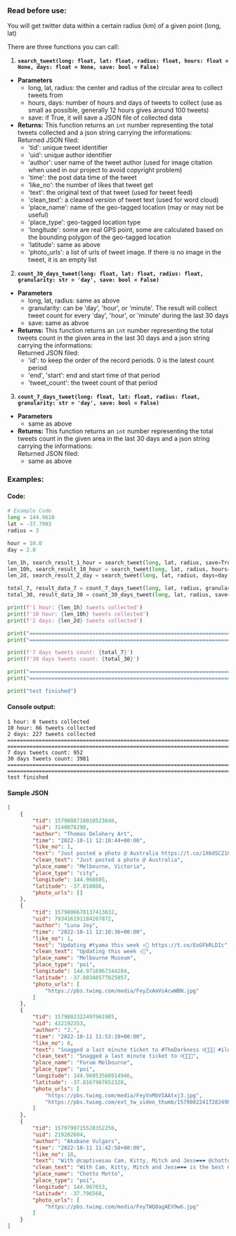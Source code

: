### Read before use:  

You will get twitter data within a certain radius (km) of a given point (long, lat)  

There are three functions you can call:  

1. **`search_tweet(long: float, lat: float, radius: float, hours: float = None, days: float = None, save: bool = False)`**  
 - **Parameters**
   * long, lat, radius: the center and radius of the circular area to collect tweets from
   * hours, days: number of hours and days of tweets to collect (use as small as possible, generally 12 hours gives around 100 tweets)
   * save: if True, it will save a JSON file of collected data
 - **Returns:**
 This function returns an `int` number representing the total tweets collected and a json string carrying the informations:  
   Returned JSON filed:
   * 'tid': unique tweet identifier
   * 'uid': unique author identifier
   * 'author': user name of the tweet author (used for image citation when used in our project to avoid copyright problem)
   * 'time': the post data time of the tweet
   * 'like_no': the number of likes that tweet get
   * 'text': the original text of that tweet (used for tweet feed)
   * 'clean_text': a cleaned version of tweet text (used for word cloud)
   * 'place_name': name of the geo-tagged location (may or may not be useful)
   * 'place_type': geo-tagged location type
   * 'longitude': some are real GPS point, some are calculated based on the bounding polygon of the geo-tagged location
   * 'latitude': same as above
   * 'photo_urls': a list of urls of tweet image. If there is no image in the tweet, it is an empty list

2. **`count_30_days_tweet(long: float, lat: float, radius: float, granularity: str = 'day', save: bool = False)`**
 - **Parameters**
   * long, lat, radius: same as above
   * granularity: can be 'day', 'hour', or 'minute'. The result will collect tweet count for every 'day', 'hour', or 'minute' during the last 30 days
   * save: same as abvoe
 - **Returns:**
 This function returns an `int` number representing the total tweets count in the given area in the last 30 days and a json string carrying the informations:  
   Returned JSON filed:
   * 'id': to keep the order of the record periods. 0 is the latest count period
   * 'end', 'start': end and start time of that period
   * 'tweet_count': the tweet count of that period

3. **`count_7_days_tweet(long: float, lat: float, radius: float, granularity: str = 'day', save: bool = False)`**
 - **Parameters**
   * same as above
 - **Returns:**
 This function returns an `int` number representing the total tweets count in the given area in the last 30 days and a json string carrying the informations:  
   Returned JSON filed:
   * same as above  

### Examples:
#### Code:
```python
# Example Code
long = 144.9610
lat = -37.7983
radius = 3

hour = 10.0
day = 2.0

len_1h, search_result_1_hour = search_tweet(long, lat, radius, save=True)
len_10h, search_result_10_hour = search_tweet(long, lat, radius, hours=hour, save=True)
len_2d, search_result_2_day = search_tweet(long, lat, radius, days=day, save=True)

total_7, result_data_7 = count_7_days_tweet(long, lat, radius, granularity='hour', save=True)
total_30, result_data_30 = count_30_days_tweet(long, lat, radius, save=True)

print(f'1 hour: {len_1h} tweets collected')
print(f'10 hour: {len_10h} tweets collected')
print(f'2 days: {len_2d} tweets collected')

print("==================================================================================")
print("==================================================================================")

print(f'7 days tweets count: {total_7}')
print(f'30 days tweets count: {total_30}')

print("==================================================================================")
print("==================================================================================")

print("test finished")
```

#### Console output:
```
1 hour: 0 tweets collected
10 hour: 66 tweets collected
2 days: 227 tweets collected
==================================================================================
==================================================================================
7 days tweets count: 952
30 days tweets count: 3981
==================================================================================
==================================================================================
test finished
```  
  
#### Sample JSON
```JSON
[
    {
        "tid": 1579808718010523648,
        "uid": 3140878290,
        "author": "Thomas Delohery Art",
        "time": "2022-10-11 12:18:44+00:00",
        "like_no": 1,
        "text": "Just posted a photo @ Australia https://t.co/1X6dSC210U",
        "clean_text": "Just posted a photo @ Australia",
        "place_name": "Melbourne, Victoria",
        "place_type": "city",
        "longitude": 144.966685,
        "latitude": -37.818086,
        "photo_urls": []
    },
    {
        "tid": 1579806670137413632,
        "uid": 793416191184207872,
        "author": "Luna Joy",
        "time": "2022-10-11 12:10:36+00:00",
        "like_no": 1,
        "text": "Updating #tyama this week ✌️🐠 https://t.co/EoGFbRLDIc",
        "clean_text": "Updating this week ✌️🐠",
        "place_name": "Melbourne Museum",
        "place_type": "poi",
        "longitude": 144.9716967344284,
        "latitude": -37.80348577825057,
        "photo_urls": [
            "https://pbs.twimg.com/media/FeyZxAmVsAcwWBN.jpg"
        ]
    },
    {
        "tid": 1579802322497961985,
        "uid": 432192353,
        "author": "J.",
        "time": "2022-10-11 11:53:19+00:00",
        "like_no": 0,
        "text": "Snagged a last minute ticket to #TheDarkness ☺️🎸🤘🏾 #iloveyoujustinhawkins https://t.co/8IGG3e29Xs https://t.co/yUwZkKKDgx",
        "clean_text": "Snagged a last minute ticket to ☺️🎸🤘🏾",
        "place_name": "Forum Melbourne",
        "place_type": "poi",
        "longitude": 144.96953560914946,
        "latitude": -37.8167967652328,
        "photo_urls": [
            "https://pbs.twimg.com/media/FeyVxMbVIAAtxj3.jpg",
            "https://pbs.twimg.com/ext_tw_video_thumb/1579802241728249856/pu/img/zkJbcjhWXlFdnunZ.jpg"
        ]
    },
    {
        "tid": 1579799715520352256,
        "uid": 219282604,
        "author": "Akabane Vulgars",
        "time": "2022-10-11 11:42:58+00:00",
        "like_no": 18,
        "text": "With @captivesau Cam, Kitty, Mitch and Jess❤️❤️❤️ @chottomottobkk is the best Gyoza place in Melbourne.\n餃子がマジで美味しかった〜〜🙌\nそして、オーストラリアのひとつ残し！\n感覚が一緒過ぎてびっくり😂 https://t.co/A419qD0hgj",
        "clean_text": "With Cam, Kitty, Mitch and Jess❤️❤️❤️ is the best Gyoza place in Melbourne. 餃子がマジで美味しかった〜〜🙌 そして、オーストラリアのひとつ残し！ 感覚が一緒過ぎてびっくり😂",
        "place_name": "Chotto Motto",
        "place_type": "poi",
        "longitude": 144.987653,
        "latitude": -37.796568,
        "photo_urls": [
            "https://pbs.twimg.com/media/FeyTWQ8agAEV9w6.jpg"
        ]
    }
]
```
